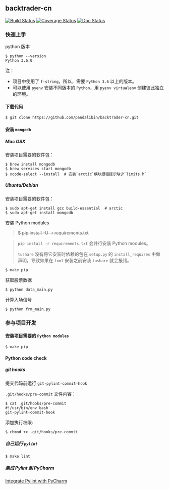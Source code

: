 ## backtrader-cn

[![Build Status](https://travis-ci.org/pandalibin/backtrader-cn.svg?branch=master)](https://travis-ci.org/pandalibin/backtrader-cn)
[![Coverage Status](https://codecov.io/gh/pandalibin/backtrader-cn/branch/master/graph/badge.svg)](https://codecov.io/gh/pandalibin/backtrader-cn)
[![Doc Status](https://readthedocs.org/projects/backtrader-cn/badge/?version=latest)](http://backtrader-cn.readthedocs.io/en/latest/?badge=latest)

### 快速上手

python 版本

	$ python --version
	Python 3.6.0

注：

- 项目中使用了 `f-string`，所以，需要 `Python 3.6` 以上的版本。
- 可以使用 `pyenv` 安装不同版本的 `Python`，用 `pyenv virtualenv` 创建彼此独立的环境。

#### 下载代码

	$ git clone https://github.com/pandalibin/backtrader-cn.git

#### 安装 `mongodb`

##### Mac OSX

安装项目需要的软件包：

	$ brew install mongodb
	$ brew services start mongodb
	$ xcode-select --install  # 安装`arctic`模块报错提示缺少`limits.h`

##### Ubuntu/Debian

安装项目需要的软件包：

	$ sudo apt-get install gcc build-essential  # arctic
	$ sudo apt-get install mongodb

安装 Python modules

> ~~$ pip install -U -r requirements.txt~~

> `pip install -r requirements.txt` 会并行安装 Python modules。
>
> `tushare` 没有将它安装时依赖的包在 `setup.py` 的 `install_requires` 中做声明，导致如果在 `lxml` 安装之前安装 `tushare` 就会报错。

	$ make pip

获取股票数据

	$ python data_main.py

计算入场信号

	$ python frm_main.py

### 参与项目开发

#### 安装项目需要的 `Python modules`

	$ make pip

#### Python code check

##### git hooks

提交代码前运行 `git-pylint-commit-hook`

`.git/hooks/pre-commit` 文件内容：

	$ cat .git/hooks/pre-commit
	#!/usr/bin/env bash
	git-pylint-commit-hook

添加执行权限:

	$ chmod +x .git/hooks/pre-commit

##### 自己运行 `pylint`

	$ make lint

##### 集成 Pylint 到 PyCharm

[Integrate Pylint with PyCharm](https://docs.pylint.org/en/latest/user_guide/ide-integration.html#integrate-pylint-with-pycharm)
